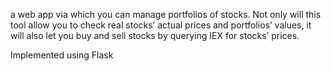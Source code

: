 a web app via which you can manage portfolios of stocks. Not only will this tool allow you to check real stocks’ actual prices and portfolios’ values, it will also let you buy and sell stocks by querying IEX for stocks’ prices.

Implemented using Flask
